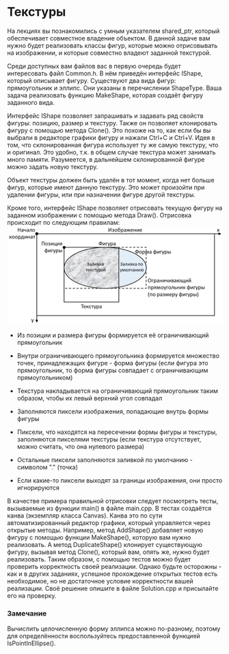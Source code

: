 # Текстуры
На лекциях вы познакомились с умным указателем shared_ptr, который обеспечивает совместное владение объектом. В данной задаче вам нужно будет реализовать классы фигур, которые можно отрисовывать на изображении, и которые совместно владеют заданной текстурой.

Среди доступных вам файлов вас в первую очередь будет интересовать файл Common.h. В нём приведён интерфейс IShape, который описывает фигуру. Существуют два вида фигур: прямоугольник и эллипс. Они указаны в перечислении ShapeType. Ваша задача реализовать функцию MakeShape, которая создаёт фигуру заданного вида.

Интерфейс IShape позволяет запрашивать и задавать ряд свойств фигуры: позицию, размер и текстуру. Также он позволяет клонировать фигуру с помощью метода Clone(). Это похоже на то, как если бы вы выбрали в редакторе графики фигуру и нажали Ctrl+C и Ctrl+V. Идея в том, что склонированная фигура использует ту же самую текстуру, что и оригинал. Это удобно, т.к. в общем случае текстура может занимать много памяти. Разумеется, в дальнейшем склонированной фигуре можно задать новую текстуру.

Объект текстуры должен быть удалён в тот момент, когда нет больше фигур, которые имеют данную текстуру. Это может произойти при удалении фигуры, или при назначении фигуре другой текстуры.

Кроме того, интерфейс IShape позволяет отрисовать текущую фигуру на заданном изображении с помощью метода Draw(). Отрисовка происходит по следующим правилам:
![alt text](https://github.com/Hrodvintir/-basics-of-c-plus-plus-development-brown-belt/blob/main/week4/01%20Programming%20Assignment/source/oCfR7PigEeiixgqCUDoEfA_12eee13982c3c78798bd5487b1395c64_how_to_draw.png)

 - Из позиции и размера фигуры формируется её ограничивающий прямоугольник

 - Внутри ограничивающего прямоугольника формируется множество точек, принадлежащих фигуре - форма фигуры (если фигура это прямоугольник, то форма фигуры совпадает с ограничивающим прямоугольником) 

 - Текстура накладывается на ограничивающий прямоугольник таким образом, чтобы их левый верхний угол совпадал 

 - Заполняются пиксели изображения, попадающие внутрь формы фигуры 

 - Пиксели, что находятся на пересечении формы фигуры и текстуры, заполняются пикселями текстуры (если текстура отсутствует, можно считать, что она нулевого размера) 

 - Остальные пиксели заполняются заливкой по умолчанию - символом "." (точка) 

 - Если какие-то пиксели выходят за границы изображения, они просто игнорируются

В качестве примера правильной отрисовки следует посмотреть тесты, вызываемые из функции main() в файле main.cpp. В тестах создаётся канва (экземпляр класса Canvas). Канва это по сути автоматизированный редактор графики, который управляется через открытые методы. Например, метод AddShape() добавляет новую фигуру с помощью функции MakeShape(), которую вам нужно реализовать. А метод DuplicateShape() клонирует существующую фигуру, вызывая метод Clone(), который вам, опять же, нужно будет реализовать. Таким образом, с помощью тестов можно будет проверить корректность своей реализации. Однако будьте осторожны - как и в других заданиях, успешное прохождение открытых тестов есть необходимое, но не достаточное условие корректности вашей реализации.  Своё решение опишите в файле Solution.cpp и присылайте его на проверку. 

### Замечание ###
Вычислить целочисленную форму эллипса можно по-разному, поэтому для определённости воспользуйтесь предоставленной функцией IsPointInEllipse().
